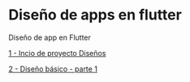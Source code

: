 # Diseño de apps en flutter

Diseño de app en Flutter

[1 - Incio de proyecto Diseños](../../tree/207f5fcb3f93c6b7fa20d637371bc9eb6cb586b9/)

[2 - Diseño básico - parte 1](../../tree/0979b92796e3424e0d5da0fd9acdb04532818004/)

